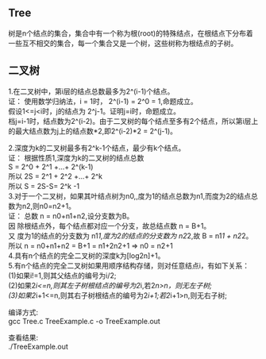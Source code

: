 ## Tree
  树是n个结点的集合，集合中有一个称为根(root)的特殊结点，在根结点下分布着一些互不相交的集合，每一个集合又是一个树，这些树称为根结点的子树。    

## 二叉树
  1.在二叉树中，第i层的结点总数最多为2^(i-1)个结点。    
    证： 使用数学归纳法，i = 1时， 2^(i-1) = 2^0 = 1,命题成立。    
        假设1<=j<i时，j的结点为 2^j-1。证明j=i时，命题成立。    
        档j=i-1时，结点数为2^(i-2)。由于二叉树的每个结点至多有2个结点，所以第i层上的最大结点数为j上的结点数*2,即2^(i-2)*2 = 2^(j-1)。    


  2.深度为k的二叉树最多有2^k-1个结点，最少有k个结点。    
      证： 根据性质1,深度为k的二叉树的结点总数         
          S = 2^0 + 2^1 +...+ 2^(k-1)        
          所以 2S = 2^1 + 2^2 +...+ 2^k    
          所以 S = 2S-S= 2^k -1    
  3.对于一个二叉树，如果其叶结点树为n0,,度为1的结点总数为n1,而度为2的结点总数为n2,则n0=n2+1。    
        证： 总数 n = n0+n1+n2,设分支数为B。    
            因 除根结点外，每个结点都对应一个分支，故总结点数 n = B+1。    
            又 度为1的结点的分支数为 n1*1,度为2的结点的分支数为 n2*2,故 B = n1*1 + n2*2。    
            所以 n = n0+n1+n2 = B+1 = n1+2n2+1 => n0 = n2+1    
  4.具有n个结点的完全二叉树的深度k为[log2n]+1。    
  5.有n个结点的完全二叉树如果用顺序结构存储，则对任意结点i，有如下关系：    
    (1)如果i!=1,则其父结点的编号为i/2;    
    (2)如果2*i<=n,则其左子树根结点的编号为2*i,若2*n>n，则无左子树;    
    (3)如果2*i+1<=n,则其右子树根结点的编号为2*i+1;若2*i+1>n,则无右子树;    


编译方式:    
  gcc Tree.c TreeExample.c -o TreeExample.out    

查看结果:    
  ./TreeExample.out    
